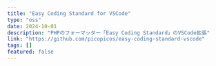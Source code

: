 ```yaml
---
title: "Easy Coding Standard for VSCode"
type: "oss"
date: 2024-10-01
description: "PHPのフォーマッター「Easy Coding Standard」のVSCode拡張"
link: "https://github.com/picopicos/easy-coding-standard-vscode"
tags: []
featured: false
---
```

